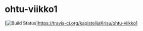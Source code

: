 # ohtu-viikko1
[![Build Status](https://travis-ci.org/kapistelijaKrisu/ohtu-viikko1.svg?branch=master)]https://travis-ci.org/kapistelijaKrisu/ohtu-viikko1
